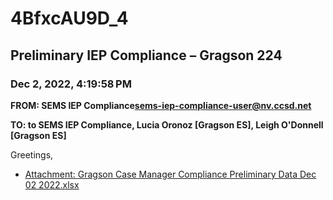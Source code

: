 # 4BfxcAU9D_4
## Preliminary IEP Compliance – Gragson 224
### Dec 2, 2022, 4:19:58 PM
**FROM: SEMS IEP Compliance<sems-iep-compliance-user@nv.ccsd.net>**

**TO: to SEMS IEP Compliance, Lucia Oronoz [Gragson ES], Leigh O'Donnell [Gragson ES]**


Greetings, 





* [Attachment: Gragson Case Manager Compliance Preliminary Data Dec 02 2022.xlsx](4BfxcAU9D_4-attachment-1.xlsx)

